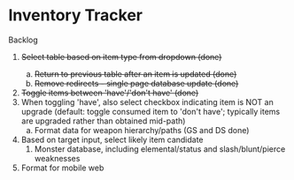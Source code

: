 Inventory Tracker
=======
Backlog
<ol type="1">
<li><strike>Select table based on item type from dropdown (done)
<ol type="a">
<li>Return to previous table after an item is updated (done)
<li>Remove redirects - single page database update (done)
</ol>
<li>Toggle items between 'have'/'don't have' (done) </strike>
<li>When toggling 'have', also select checkbox indicating item is NOT an upgrade (default: toggle consumed item to 'don't have'; typically items are upgraded rather than obtained mid-path)
<ol type="a">
<li>Format data for weapon hierarchy/paths (GS and DS done)
</ol>
<li>Based on target input, select likely item candidate
<ol>
<li>Monster database, including elemental/status and slash/blunt/pierce weaknesses
</ol>
<li>Format for mobile web
<ol>
